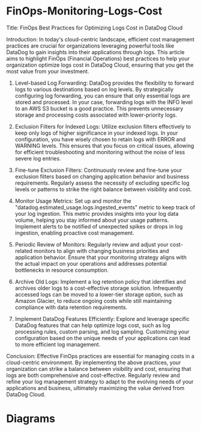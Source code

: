 # FinOps-Monitoring-Logs-Cost

Title: FinOps Best Practices for Optimizing Logs Cost in DataDog Cloud

Introduction:
In today's cloud-centric landscape, efficient cost management practices are crucial for organizations leveraging powerful tools like DataDog to gain insights into their applications through logs. This article aims to highlight FinOps (Financial Operations) best practices to help your organization optimize logs cost in DataDog Cloud, ensuring that you get the most value from your investment.

1. Level-based Log Forwarding:
DataDog provides the flexibility to forward logs to various destinations based on log levels. By strategically configuring log forwarding, you can ensure that only essential logs are stored and processed. In your case, forwarding logs with the INFO level to an AWS S3 bucket is a good practice. This prevents unnecessary storage and processing costs associated with lower-priority logs.

2. Exclusion Filters for Indexed Logs:
Utilize exclusion filters effectively to keep only logs of higher significance in your indexed logs. In your configuration, you have wisely chosen to retain logs with ERROR and WARNING levels. This ensures that you focus on critical issues, allowing for efficient troubleshooting and monitoring without the noise of less severe log entries.

3. Fine-tune Exclusion Filters:
Continuously review and fine-tune your exclusion filters based on changing application behavior and business requirements. Regularly assess the necessity of excluding specific log levels or patterns to strike the right balance between visibility and cost.

4. Monitor Usage Metrics:
Set up and monitor the "datadog.estimated_usage.logs.ingested_events" metric to keep track of your log ingestion. This metric provides insights into your log data volume, helping you stay informed about your usage patterns. Implement alerts to be notified of unexpected spikes or drops in log ingestion, enabling proactive cost management.

5. Periodic Review of Monitors:
Regularly review and adjust your cost-related monitors to align with changing business priorities and application behavior. Ensure that your monitoring strategy aligns with the actual impact on your operations and addresses potential bottlenecks in resource consumption.

6. Archive Old Logs:
Implement a log retention policy that identifies and archives older logs to a cost-effective storage solution. Infrequently accessed logs can be moved to a lower-tier storage option, such as Amazon Glacier, to reduce ongoing costs while still maintaining compliance with data retention requirements.

7. Implement DataDog Features Efficiently:
Explore and leverage specific DataDog features that can help optimize logs cost, such as log processing rules, custom parsing, and log sampling. Customizing your configuration based on the unique needs of your applications can lead to more efficient log management.

Conclusion:
Effective FinOps practices are essential for managing costs in a cloud-centric environment. By implementing the above practices, your organization can strike a balance between visibility and cost, ensuring that logs are both comprehensive and cost-effective. Regularly review and refine your log management strategy to adapt to the evolving needs of your applications and business, ultimately maximizing the value derived from DataDog Cloud.

# Diagrams
